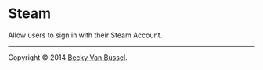 # Steam

Allow users to sign in with their Steam Account.

---
Copyright &copy; 2014 [Becky Van Bussel](http://vanillaforums.com).
